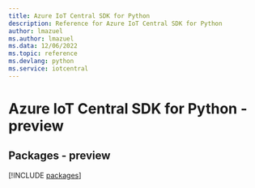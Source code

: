 ```yaml
---
title: Azure IoT Central SDK for Python
description: Reference for Azure IoT Central SDK for Python
author: lmazuel
ms.author: lmazuel
ms.data: 12/06/2022
ms.topic: reference
ms.devlang: python
ms.service: iotcentral
---
```

# Azure IoT Central SDK for Python - preview
## Packages - preview
[!INCLUDE [packages](iot-central-index.md)]